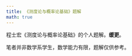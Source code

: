 ```yaml
---
title: 《测度论与概率论基础》题解
math: true
---
```


程士宏《测度论与概率论基础》的个人题解。**缓更**。

笔者并非数学系学生，数学能力有限，题解仅供参考。

<Catalog />
